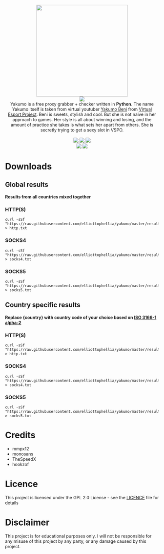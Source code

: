 <p align='center'>
<img src='https://i.ibb.co/YLQtsJY/yakumo.png' width='300'/><br/><img src="https://img.shields.io/badge/YAKUMO%20FREE%20CHECKED%20PROXY-2e3440?style=for-the-badge"/><br/>
Yakumo is a free proxy grabber + checker written in <b>Python</b>. The name Yakumo itself is taken from virtual youtuber <a href="https://www.youtube.com/channel/UCjXBuHmWkieBApgBhDuJMMQ">Yakumo Beni</a> from <a href="https://vspo.jp/">Virtual Esport Project</a>. Beni is sweets, stylish and cool. But she is not naive in her approach to games. Her style is all about winning and losing, and the amount of practice she takes is what sets her apart from others. She is secretly trying to get a sexy slot in VSPO.<br/><br/><img src="https://img.shields.io/badge/PYTHON-3.11-bf616a?style=flat-square"/> <img src="https://img.shields.io/badge/LICENE-GPL2.0-ebcb8b?style=flat-square"/> <img src="https://img.shields.io/badge/VERSION-0.0.2-a3be8c?style=flat-square"/><br/><a href="https://www.paypal.com/paypalme/elliottophellia"><img src="https://img.shields.io/badge/BUY%20ME%20A%20COFFEE-79B8CA?style=for-the-badge&logo=paypal&logoColor=white"/></a> <a href="https://saweria.co/elliottophellia"><img src="https://img.shields.io/badge/TRAKTIR%20SAYA%20KOPI-FAC76C?style=for-the-badge&logo=BuyMeACoffee&logoColor=black"/></a>
</p>
<h1></h1>

# Downloads

## Global results
#### Results from all countries mixed together
### HTTP(S)
```
curl -sSf "https://raw.githubusercontent.com/elliottophellia/yakumo/master/results/http/global/http_checked.txt" > http.txt
```
### SOCKS4
```
curl -sSf "https://raw.githubusercontent.com/elliottophellia/yakumo/master/results/socks4/global/socks4_checked.txt" > socks4.txt
```
### SOCKS5
```
curl -sSf "https://raw.githubusercontent.com/elliottophellia/yakumo/master/results/socks5/global/socks5_checked.txt" > socks5.txt
```
## Country specific results
#### Replace {country} with country code of your choice based on [ISO 3166-1 alpha-2](https://en.wikipedia.org/wiki/ISO_3166-1_alpha-2#Officially_assigned_code_elements)
### HTTP(S)
```
curl -sSf "https://raw.githubusercontent.com/elliottophellia/yakumo/master/results/http/country/{country}/http_{country}_checked.txt" > http.txt
```
### SOCKS4
```
curl -sSf "https://raw.githubusercontent.com/elliottophellia/yakumo/master/results/socks4/country/{country}/socks4_{country}_checked.txt" > socks4.txt
```
### SOCKS5
```
curl -sSf "https://raw.githubusercontent.com/elliottophellia/yakumo/master/results/socks5/country/{country}/socks5_{country}_checked.txt" > socks5.txt
```

# Credits

- mmpx12
- monosans
- TheSpeedX
- hookzof

# Licence

This project is licensed under the GPL 2.0 License - see the [LICENCE](https://github.com/elliottophellia/yakumo/blob/master/LICENSE) file for details

# Disclaimer

This project is for educational purposes only. I will not be responsible for any misuse of this project by any party, or any damage caused by this project.